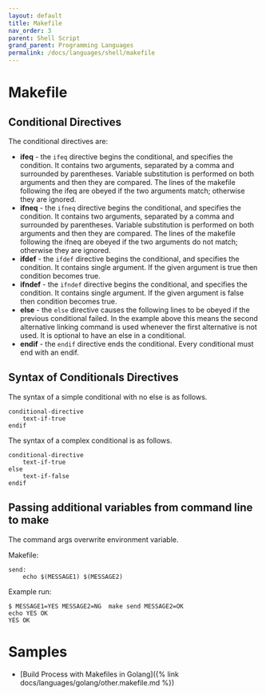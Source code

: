```yaml
---
layout: default
title: Makefile
nav_order: 3
parent: Shell Script
grand_parent: Programming Languages
permalink: /docs/languages/shell/makefile
---
```


# Makefile

## Conditional Directives

The conditional directives are:

- __ifeq__ - the `ifeq` directive begins the conditional, and specifies the condition. It contains two arguments, separated by a comma and surrounded by parentheses. Variable substitution is performed on both arguments and then they are compared. The lines of the makefile following the ifeq are obeyed if the two arguments match; otherwise they are ignored.
- __ifneq__ - the `ifneq` directive begins the conditional, and specifies the condition. It contains two arguments, separated by a comma and surrounded by parentheses. Variable substitution is performed on both arguments and then they are compared. The lines of the makefile following the ifneq are obeyed if the two arguments do not match; otherwise they are ignored.
- __ifdef__ - the `ifdef` directive begins the conditional, and specifies the condition. It contains single argument. If the given argument is true then condition becomes true.
- __ifndef__ - the `ifndef` directive begins the conditional, and specifies the condition. It contains single argument. If the given argument is false then condition becomes true.
- __else__ - the `else` directive causes the following lines to be obeyed if the previous conditional failed. In the example above this means the second alternative linking command is used whenever the first alternative is not used. It is optional to have an else in a conditional.
- __endif__ - the `endif` directive ends the conditional. Every conditional must end with an endif.

## Syntax of Conditionals Directives

The syntax of a simple conditional with no else is as follows.

```
conditional-directive
    text-if-true
endif
```

The syntax of a complex conditional is as follows.

```
conditional-directive
    text-if-true
else
    text-if-false
endif
```

## Passing additional variables from command line to make

The command args overwrite environment variable.

Makefile:
```
send:
    echo $(MESSAGE1) $(MESSAGE2)
```

Example run:

```
$ MESSAGE1=YES MESSAGE2=NG  make send MESSAGE2=OK
echo YES OK
YES OK
```

# Samples

- [Build Process with Makefiles in Golang]({% link docs/languages/golang/other.makefile.md %})

